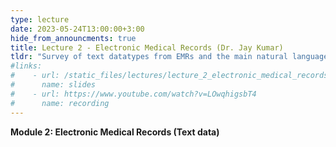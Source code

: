 ```yaml
---
type: lecture
date: 2023-05-24T13:00:00+3:00
hide_from_announcments: true
title: Lecture 2 - Electronic Medical Records (Dr. Jay Kumar)
tldr: "Survey of text datatypes from EMRs and the main natural language processing approaches for their analysis"
#links: 
#    - url: /static_files/lectures/lecture_2_electronic_medical_records.pdf
#      name: slides 
#    - url: https://www.youtube.com/watch?v=LOwqhigsbT4
#      name: recording
---
```

<strong>Module 2: Electronic Medical Records (Text data)</strong>
